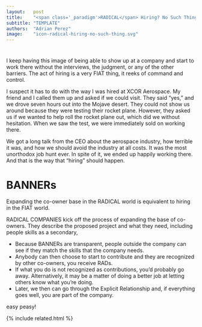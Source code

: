 ```yaml
---
layout:   post
title:    "<span class='_paradigm'>RADICAL</span> Hiring? No Such Thing!"
subtitle: "TEMPLATE"
authors:  "Adrian Perez"
image:    "icon-radical-hiring-no-such-thing.svg"
---
```


<div style="display:none;">
 <p>I keep having this image of being able to show up at a company and start to work there without the interviews, the judgment, or any of the other barriers.</p>
</div>

<h1></h1>
 <p>I keep having this image of being able to show up at a company and start to work there without the interviews, the judgment, or any of the other barriers. The act of hiring is a very <span class="_paradigm">FIAT</span> thing, it reeks of command and control.</p>
 <p>I suspect it has to do with the way I was hired at XCOR Aerospace. My friend and I called them up and asked if we could visit. They said “yes,” and we drove seven hours out into the Mojave desert. They could not show us around because they were testing their rocket plane. However, they asked us if we wanted to help roll the rocket plane out, which did we without hesitation. When we saw the test, we were immediately sold on working there.</p>
 <p>We got a long talk from the CEO about the aerospace industry, how terrible it was, and how we should avoid the industry at all costs. It was the most unorthodox job hunt ever. In spite of it, we ended up happily working there. And that is the way that “hiring” should happen.</p>

<h1><span class="_paradigm">BANNER</span>s</h1>
 <p>Expanding the co-owner base in the <span class="_paradigm">RADICAL</span> world is equivalent to hiring in the <span class="_paradigm">FIAT</span> world.</p>
 <p><span class="_paradigm">RADICAL COMPANIES</span> kick off the process of expanding the base of co-owners. They describe the proposed project and what they need, including people skills as a secondary,</p>
  <ul>
   <li>Because <span class="_paradigm">BANNER</span>s are transparent, people outside the company can see if they match the skills that the company needs.</li>
   <li>Anybody can then choose to start to contribute and they are recognized by other co-owners, you receive <span class="_paradigm">RAD</span>s.</li>
   <li>If what you do is not recognized as contributions, you’d probably go away. Alternatively, it may be a matter of doing a better job at letting others know what you’re doing.</li>
   <li>Later, we then can go through the Explicit Relationship and, if everything goes well, you are part of the company.</li>
  </ul>
 <p></p>easy peasy!</p>

{% include related.html %}